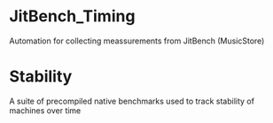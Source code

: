 # JitBench_Timing
Automation for collecting meassurements from JitBench (MusicStore)

# Stability
A suite of precompiled native benchmarks used to track stability of machines over time